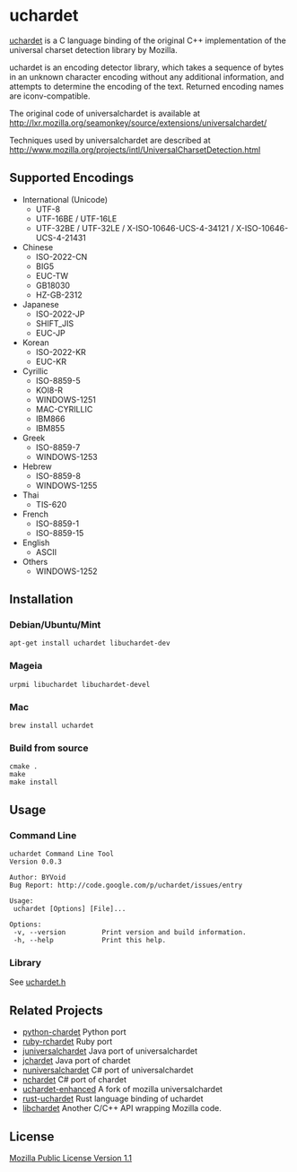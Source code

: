# uchardet

[uchardet](https://github.com/BYVoid/uchardet) is a C language binding of the original C++ implementation of the universal charset detection library by Mozilla.

uchardet is an encoding detector library, which takes a sequence of bytes in an unknown character encoding without any additional information, and attempts to determine the encoding of the text. Returned encoding names are iconv-compatible.

The original code of universalchardet is available at http://lxr.mozilla.org/seamonkey/source/extensions/universalchardet/

Techniques used by universalchardet are described at http://www.mozilla.org/projects/intl/UniversalCharsetDetection.html

## Supported Encodings

  * International (Unicode)
    * UTF-8
    * UTF-16BE / UTF-16LE
    * UTF-32BE / UTF-32LE / X-ISO-10646-UCS-4-34121 / X-ISO-10646-UCS-4-21431
  * Chinese
    * ISO-2022-CN
    * BIG5
    * EUC-TW
    * GB18030
    * HZ-GB-2312
  * Japanese
    * ISO-2022-JP
    * SHIFT_JIS
    * EUC-JP
  * Korean
    * ISO-2022-KR
    * EUC-KR
  * Cyrillic
    * ISO-8859-5
    * KOI8-R
    * WINDOWS-1251
    * MAC-CYRILLIC
    * IBM866
    * IBM855
  * Greek
    * ISO-8859-7
    * WINDOWS-1253
  * Hebrew
    * ISO-8859-8
    * WINDOWS-1255
  * Thai
    * TIS-620
  * French
    * ISO-8859-1
    * ISO-8859-15
  * English
    * ASCII
  * Others
    * WINDOWS-1252

## Installation

### Debian/Ubuntu/Mint

    apt-get install uchardet libuchardet-dev

### Mageia

    urpmi libuchardet libuchardet-devel

### Mac

    brew install uchardet

### Build from source

    cmake .
    make
    make install

## Usage

### Command Line

```
uchardet Command Line Tool
Version 0.0.3

Author: BYVoid
Bug Report: http://code.google.com/p/uchardet/issues/entry

Usage:
 uchardet [Options] [File]...

Options:
 -v, --version         Print version and build information.
 -h, --help            Print this help.
 ```
### Library

See [uchardet.h](https://github.com/BYVoid/uchardet/blob/master/src/uchardet.h)

## Related Projects

  * [python-chardet](https://github.com/chardet/chardet) Python port
  * [ruby-rchardet](http://rubyforge.org/projects/chardet/) Ruby port
  * [juniversalchardet](http://code.google.com/p/juniversalchardet/) Java port of universalchardet
  * [jchardet](http://jchardet.sourceforge.net/) Java port of chardet
  * [nuniversalchardet](http://code.google.com/p/nuniversalchardet/) C# port of universalchardet
  * [nchardet](http://www.conceptdevelopment.net/Localization/NCharDet/) C# port of chardet
  * [uchardet-enhanced](https://bitbucket.org/medoc/uchardet-enhanced) A fork of mozilla universalchardet
  * [rust-uchardet](https://github.com/emk/rust-uchardet) Rust language binding of uchardet
  * [libchardet](https://ftp.oops.org/pub/oops/libchardet/) Another C/C++ API wrapping Mozilla code.

## License

[Mozilla Public License Version 1.1](http://www.mozilla.org/MPL/1.1/)
